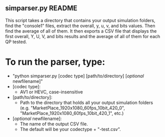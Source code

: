 ## simparser.py README

This script takes a directory that contains your output simulation folders, find the "console1" files, extract the overall, y, u, v, and bits values. Then find the average of all of them. It then exports a CSV file that displays the first overall, Y, U, V, and bits results and the average of all of them for each QP tested.


# To run the parser, type:
- "python simparser.py [codec type] [path/to/directory] [*optional* newfilename]"
- [codec type]:
  - AV1 or HEVC, case-insensitive
- [path/to/directory]:
  - Path to the directory that holds all your output simulation folders (e.g. "MarketPlace_1920x1080_60fps_10bit_420_0", "MarketPlace_1920x1080_60fps_10bit_420_1", etc.)
- [*optional* newfilename]:
  - The name of the output CSV file.
  - The default will be your codectype + "-test.csv".
